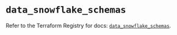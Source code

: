 # `data_snowflake_schemas`

Refer to the Terraform Registry for docs: [`data_snowflake_schemas`](https://registry.terraform.io/providers/snowflakedb/snowflake/2.4.0/docs/data-sources/schemas).
